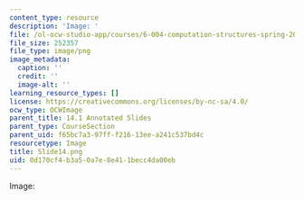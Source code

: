 ```yaml
---
content_type: resource
description: 'Image: '
file: /ol-ocw-studio-app/courses/6-004-computation-structures-spring-2017/0d170cf4b3a50a7e8e411becc4da00eb_Slide14.png
file_size: 252357
file_type: image/png
image_metadata:
  caption: ''
  credit: ''
  image-alt: ''
learning_resource_types: []
license: https://creativecommons.org/licenses/by-nc-sa/4.0/
ocw_type: OCWImage
parent_title: 14.1 Annotated Slides
parent_type: CourseSection
parent_uid: f65bc7a3-97ff-f216-13ee-a241c537bd4c
resourcetype: Image
title: Slide14.png
uid: 0d170cf4-b3a5-0a7e-8e41-1becc4da00eb
---
```

Image: 